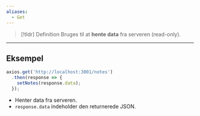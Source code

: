 ```yaml
---
aliases:
  - Get
---
```

> [!tldr] Definition
> Bruges til at **hente data** fra serveren (read-only).

---

## Eksempel

```js
axios.get('http://localhost:3001/notes')
  .then(response => {
    setNotes(response.data);
  });
```

- Henter data fra serveren.
- `response.data` indeholder den returnerede JSON.